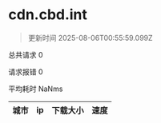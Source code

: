 
  # cdn.cbd.int

  > 更新时间 2025-08-06T00:55:59.099Z
  
  总共请求 0

  请求报错 0

  平均耗时 NaNms

|城市|ip|下载大小|速度|
|-----|----------|---|---|

  